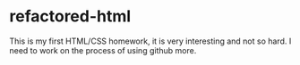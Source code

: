 # refactored-html
This is my first HTML/CSS homework, it is very interesting and not so hard. I need to work on the process of using github more.